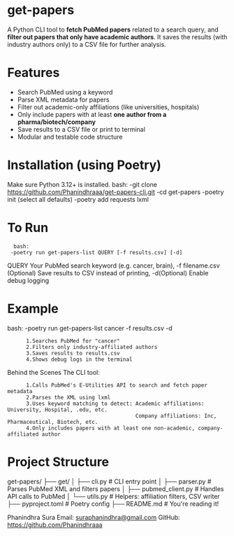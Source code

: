 # get-papers

A Python CLI tool to **fetch PubMed papers** related to a search query, and **filter out papers that only have academic authors**. 
It saves the results (with industry authors only) to a CSV file for further analysis.

# Features

-  Search PubMed using a keyword
-  Parse XML metadata for papers
-  Filter out academic-only affiliations (like universities, hospitals)
-  Only include papers with at least **one author from a pharma/biotech/company**
-  Save results to a CSV file or print to terminal
-  Modular and testable code structure

# Installation (using Poetry)
Make sure Python 3.12+ is installed.
       bash:
      -git clone https://github.com/Phanindhraaa/get-papers-cli.git
      -cd get-papers
      -poetry init (select all defaults)
      -poetry add requests lxml
 
# To Run
      bash:
     -poetry run get-papers-list QUERY [-f results.csv] [-d]
         
QUERY Your PubMed search keyword (e.g. cancer, brain), -f filename.csv (Optional) Save results to CSV instead of printing, -d(Optional) Enable debug logging
         
        

# Example
bash:
 -poetry run get-papers-list cancer -f results.csv -d

          1.Searches PubMed for "cancer"
          2.Filters only industry-affiliated authors
          3.Saves results to results.csv
          4.Shows debug logs in the terminal
          
Behind the Scenes The CLI tool:

          1.Calls PubMed's E-Utilities API to search and fetch paper metadata
          2.Parses the XML using lxml
          3.Uses keyword matching to detect: Academic affiliations: University, Hospital, .edu, etc.
                                             Company affiliations: Inc, Pharmaceutical, Biotech, etc.
          4.Only includes papers with at least one non-academic, company-affiliated author   
          
# Project Structure
get-papers/
├── get/
│   ├── cli.py              # CLI entry point
│   ├── parser.py           # Parses PubMed XML and filters papers
│   ├── pubmed_client.py    # Handles API calls to PubMed
│   └── utils.py            # Helpers: affiliation filters, CSV writer
├── pyproject.toml          # Poetry config
├── README.md               # You're reading it!


Phanindhra Sura
Email: suraphanindhra@gmail.com
GitHub: https://github.com/Phanindhraaa


                                           
          
         



